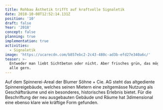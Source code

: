 ```yaml
---
title: Rohbau Ästhetik trifft auf kraftvolle Signaletik
date: 2018-10-08T12:52:14.131Z
position: '10'
draft: false
Year: '2018'
concept: false
planning: true
implementation: true
activities:
  - Signaletik
image: 'https://ucarecdn.com/b857ebc2-2c43-480c-ad3b-efd27e340a6c/'
teaser: >-
  Entweder man liebt Sichtbeton oder nicht. Aber frisches grün, das mögen doch
  alle gern.
---
```

Auf dem Spinnerei-Areal der Blumer Söhne + Cie. AG steht das altgediente Spinnereigebäude, welches seinen Mietern eine zeitgemässe Nutzung als Geschäftsräume und ein besonderes, historisches Erlebnis bietet. Für die Beschriftung der neu ausgebauten Gebäude und Räume hat 3dimensional eine ebenso klare wie kräftige Form gefunden.
